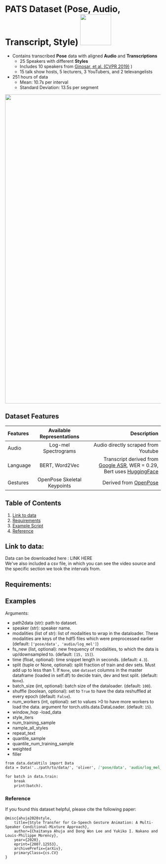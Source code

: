 # PATS Dataset (**P**ose, **A**udio, **T**ranscript, **S**tyle) <img src="https://user-images.githubusercontent.com/43928520/90432137-1cbcaf80-e098-11ea-8491-0f7c92da4b29.png" width="100" height="100">

* Contains transcribed **Pose** data with aligned **Audio** and **Transcriptions**
    - 25 Speakers with different **Styles** 
    - Includes 10 speakers from [Ginosar, et al. (CVPR 2019)](https://people.eecs.berkeley.edu/~shiry/projects/speech2gesture/index.html) )
    - 15 talk show hosts, 5 lecturers, 3 YouTubers, and 2 televangelists
* 251 hours of data 
    - Mean: 10.7s per interval
    - Standard Deviation: 13.5s per segment


<img src="https://user-images.githubusercontent.com/43928520/90454983-c022ba00-e0c2-11ea-991e-36bd5cb3b38b.png" width="1000">

## Dataset Features

| Features | Available Representations | Description |
| :--- | :---: | ---: |
| Audio | Log-mel Spectrograms | Audio directly scraped from Youtube |
| Language | BERT, Word2Vec | Transcript derived from [Google ASR](https://cloud.google.com/speech-to-text), WER = 0.29, Bert uses [HuggingFace](https://huggingface.co/transformers/model_doc/bert.html) |
| Gestures | OpenPose Skeletal Keypoints | Derived from [OpenPose](https://github.com/CMU-Perceptual-Computing-Lab/openpose) |



## Table of Contents
1. [Link to data](#Link-to-data)
2. [Requirements](#Requirements)
3. [Example Script](#Examples)
4. [Reference](#Reference)


## Link to data:
Data can be downloaded here : LINK HERE\
We've also included a csv file, in which you can see the video source and the specific section we took the intervals from.


## Requirements:

## Examples

Arguments:
- path2data (str): path to dataset.
- speaker (str): speaker name.
- modalities (list of str): list of modalities to wrap in the dataloader. These modalities are keys of the hdf5 files which were preprocessed earlier (default: ``['pose/data', 'audio/log_mel']``)
- fs_new (list, optional): new frequency of modalities, to which the data is up/downsampled to. (default: ``[15, 15]``).
- time (float, optional): time snippet length in seconds. (default: ``4.3``).
- split (tuple or None, optional): split fraction of train and dev sets. Must add up to less than 1. If ``None``, use ``dataset`` columns in the master dataframe (loaded in self.df) to decide train, dev and test split. (default: ``None``).
- batch_size (int, optional): batch size of the dataloader. (default: ``100``).
- shuffle (boolean, optional): set to ``True`` to have the data reshuffled at every epoch (default: ``False``).
- num_workers (int, optional): set to values >0 to have more workers to load the data. argument for torch.utils.data.DataLoader. (default: ``15``). 
- window_hop
-load_data
- style_iters
- num_training_sample
- nample_all_styles
- repeat_text
- quantile_sample
- quantile_num_training_sample
- weighted
- filler

```markdown
from data.dataUtils import Data 
data = Data('../path/to/data/', 'oliver', ['pose/data', 'audio/log_mel_512', 'text/bert']

for batch in data.train:
    break
    print(batch).
```

### Reference
If you found this dataset helpful, please cite the following paper:

```
@misc{ahuja2020style,
    title={Style Transfer for Co-Speech Gesture Animation: A Multi-Speaker Conditional-Mixture Approach},
    author={Chaitanya Ahuja and Dong Won Lee and Yukiko I. Nakano and Louis-Philippe Morency},
    year={2020},
    eprint={2007.12553},
    archivePrefix={arXiv},
    primaryClass={cs.CV}
}
```
